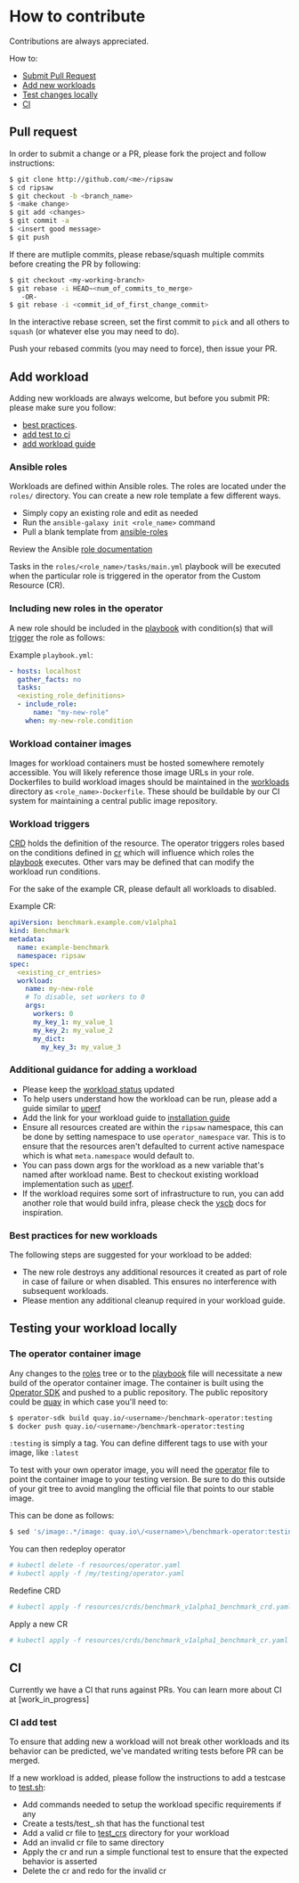 # How to contribute

Contributions are always appreciated.

How to:
* [Submit Pull Request](#pull-request)
* [Add new workloads](#add-workload)
* [Test changes locally](#testing-your-workload-locally)
* [CI](#ci)

## Pull request

In order to submit a change or a PR, please fork the project and follow instructions:
```bash
$ git clone http://github.com/<me>/ripsaw
$ cd ripsaw
$ git checkout -b <branch_name>
$ <make change>
$ git add <changes>
$ git commit -a
$ <insert good message>
$ git push
```

If there are mutliple commits, please rebase/squash multiple commits
before creating the PR by following:

```bash
$ git checkout <my-working-branch>
$ git rebase -i HEAD~<num_of_commits_to_merge>
   -OR-
$ git rebase -i <commit_id_of_first_change_commit>
```

In the interactive rebase screen, set the first commit to `pick` and all others to `squash` (or whatever else you may need to do).

Push your rebased commits (you may need to force), then issue your PR.

## Add workload

Adding new workloads are always welcome, but before you submit PR:
please make sure you follow:
* [best practices](#best-practices-for-new-workloads).
* [add test to ci](#ci-add-test)
* [add workload guide](#additional-guidance-for-adding-a-workload)

### Ansible roles
Workloads are defined within Ansible roles. The roles are located under the `roles/` directory. You can create a new role template a few different ways.

- Simply copy an existing role and edit as needed
- Run the `ansible-galaxy init <role_name>` command
- Pull a blank template from [ansible-roles](https://github.com/ansible-roles/ansible-role-template)

Review the Ansible [role documentation](https://docs.ansible.com/ansible/latest/user_guide/playbooks_reuse_roles.html)

Tasks in the `roles/<role_name>/tasks/main.yml` playbook will be executed when the particular role is triggered in the operator from the Custom Resource (CR).

### Including new roles in the operator
A new role should be included in the [playbook](playbook.yml) with
condition(s) that will [trigger](#Workload-triggers) the role as follows:

Example `playbook.yml`:
```yaml
- hosts: localhost
  gather_facts: no
  tasks:
  <existing_role_definitions>
  - include_role:
      name: "my-new-role"
    when: my-new-role.condition
```

### Workload container images
Images for workload containers must be hosted somewhere remotely accessible. You will likely reference those image URLs in your role.
Dockerfiles to build workload images should be maintained in the [workloads](workloads/) directory as `<role_name>-Dockerfile`.
These should be buildable by our CI system for maintaining a central public image repository.

### Workload triggers
[CRD](https://kubernetes.io/docs/tasks/access-kubernetes-api/custom-resources/custom-resource-definitions/) holds the definition of the resource.
The operator triggers roles based on the conditions defined in [cr](resources/crds/benchmark_v1alpha1_benchmark_cr.yaml) which will influence which roles the
[playbook](playbook.yml) executes.
Other vars may be defined that can modify the workload run conditions.

For the sake of the example CR, please default all workloads to disabled.

Example CR:
```yaml
apiVersion: benchmark.example.com/v1alpha1
kind: Benchmark
metadata:
  name: example-benchmark
  namespace: ripsaw
spec:
  <existing_cr_entries>
  workload:
    name: my-new-role
    # To disable, set workers to 0
    args:
      workers: 0
      my_key_1: my_value_1
      my_key_2: my_value_2
      my_dict:
        my_key_3: my_value_3
```


### Additional guidance for adding a workload
* Please keep the [workload status](README.md#workloads-status) updated
* To help users understand how the workload can be run, please add a guide similar
to [uperf](docs/uperf.md)
* Add the link for your workload guide to [installation guide](docs/installation.md#running-workloads)
* Ensure all resources created are within the `ripsaw` namespace, this can be done by setting namespace
to use `operator_namespace` var. This is to ensure that the resources aren't defaulted to current active
namespace which is what `meta.namespace` would default to.
* You can pass down args for the workload as a new variable that's named after workload name. Best to checkout
existing workload implementation such as [uperf](docs/uperf.md).
* If the workload requires some sort of infrastructure to run, you can add another role that would build infra,
please check the [yscb](docs/ycsb.md) docs for inspiration.

### Best practices for new workloads
The following steps are suggested for your workload to be added:
* The new role destroys any additional resources it created as part of role in
case of failure or when disabled. This ensures no interference with subsequent workloads.
* Please mention any additional cleanup required in your workload guide.

## Testing your workload locally

### The operator container image
Any changes to the [roles](roles/) tree or to the [playbook](playbook.yml) file will necessitate a new build of the operator container image.
The container is built using the [Operator SDK](https://github.com/operator-framework/operator-sdk) and pushed to a public repository.
The public repository could be [quay](https://quay.io) in which case you'll need to:

```bash
$ operator-sdk build quay.io/<username>/benchmark-operator:testing
$ docker push quay.io/<username>/benchmark-operator:testing
```

`:testing` is simply a tag. You can define different tags to use with your image, like `:latest`

To test with your own operator image, you will need the [operator](resources/operator.yml) file to point the container image to your testing version.
Be sure to do this outside of your git tree to avoid mangling the official file that points to our stable image.

This can be done as follows:

```bash
$ sed 's/image:.*/image: quay.io\/<username>\/benchmark-operator:testing/' resources/operator.yaml > /my/testing/operator.yaml
```

You can then redeploy operator
```bash
# kubectl delete -f resources/operator.yaml
# kubectl apply -f /my/testing/operator.yaml
```
Redefine CRD
```bash
# kubectl apply -f resources/crds/benchmark_v1alpha1_benchmark_crd.yaml
```
Apply a new CR
```bash
# kubectl apply -f resources/crds/benchmark_v1alpha1_benchmark_cr.yaml
```

## CI
Currently we have a CI that runs against PRs.
You can learn more about CI at [work_in_progress]

### CI add test
To ensure that adding new a workload will not break other workloads and its
behavior can be predicted, we've mandated writing tests before PR can be merged.

If a new workload is added, please follow the instructions to add a testcase to
[test.sh](test,sh):
* Add commands needed to setup the workload specific requirements if any
* Create a tests/test_<workload>.sh that has the functional test
* Add a valid cr file to [test_crs](tests/test_crs/) directory for your workload
* Add an invalid cr file to same directory
* Apply the cr and run a simple functional test to ensure that the expected behavior is asserted
* Delete the cr and redo for the invalid cr
